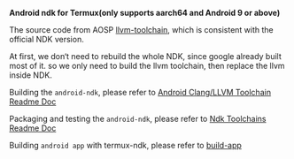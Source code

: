 **Android ndk for Termux(only supports aarch64 and Android 9 or above)**

The source code from AOSP [llvm-toolchain](https://android.googlesource.com/toolchain/llvm-project), which is consistent with the official NDK version.

At first, we don‘t need to rebuild the whole NDK, since google already built most of it.
so we only need to build the llvm toolchain, then replace the llvm inside NDK.

Building the `android-ndk`, please refer to [Android Clang/LLVM Toolchain Readme Doc](https://android.googlesource.com/toolchain/llvm_android/+/master/README.md)

Packaging and testing the `android-ndk`, please refer to [Ndk Toolchains Readme Doc](https://android.googlesource.com/platform/ndk/+/refs/heads/main/docs/Building.md)

Building `android app` with termux-ndk, please refer to [build-app](https://github.com/Lzhiyong/termux-ndk/tree/master/build-app)
